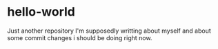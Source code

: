 # hello-world
Just another repository
I'm supposedly writting about myself and about some commit changes i should be doing right now.
